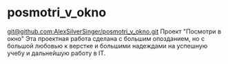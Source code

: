 # posmotri_v_okno
[git@github.com:AlexSilverSinger/posmotri_v_okno.git](https://github.com/AlexSilverSinger/posmotri_v_okno.git)
Проект "Посмотри в окно"
Эта проектная работа сделана с большим опозданием, но с большой любовью к верстке и большими надеждами на успешную учебу и дальнейшую работу в IT.
